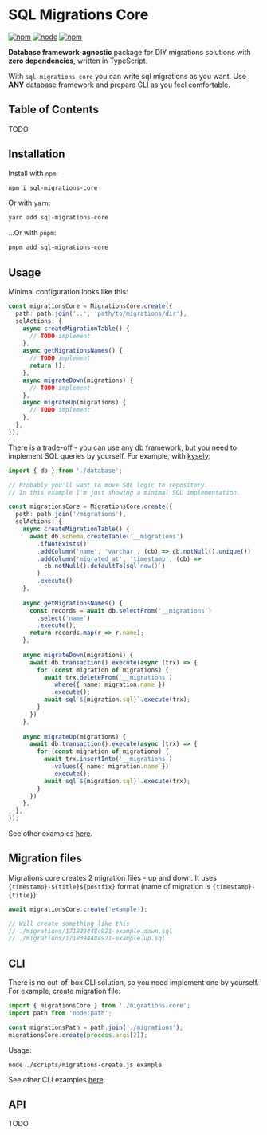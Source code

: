 # SQL Migrations Core
[![npm](https://img.shields.io/npm/v/sql-migrations-core.svg?maxAge=1000)](https://www.npmjs.com/package/sql-migrations-core)
[![node](https://img.shields.io/node/v/sql-migrations-core.svg?maxAge=1000)](https://www.npmjs.com/package/sql-migrations-core)
[![npm](https://img.shields.io/npm/l/sql-migrations-core.svg?maxAge=1000)](https://github.com/siranweb/sql-migrations-core/LICENSE.md)

**Database framework-agnostic** package for DIY migrations solutions with **zero dependencies**, written in TypeScript.

With `sql-migrations-core` you can write sql migrations as you want. Use **ANY** database framework and prepare CLI as you feel comfortable.

## Table of Contents
TODO

## Installation
Install with `npm`:
```bash
npm i sql-migrations-core
```

Or with `yarn`:
```bash
yarn add sql-migrations-core
```

...Or with `pnpm`:
```bash
pnpm add sql-migrations-core
```

## Usage
Minimal configuration looks like this:

```ts
const migrationsCore = MigrationsCore.create({
  path: path.join('..', 'path/to/migrations/dir'),
  sqlActions: {
    async createMigrationTable() {
      // TODO implement
    },
    async getMigrationsNames() {
      // TODO implement
      return [];
    },
    async migrateDown(migrations) {
      // TODO implement
    },
    async migrateUp(migrations) {
      // TODO implement
    },
  },
});
```

There is a trade-off - you can use any db framework, but you need to implement SQL queries by yourself. For example, with [kysely](https://github.com/kysely-org/kysely):
```ts
import { db } from './database';

// Probably you'll want to move SQL logic to repository.
// In this example I'm just showing a minimal SQL implementation.

const migrationsCore = MigrationsCore.create({
  path: path.join('/migrations'),
  sqlActions: {
    async createMigrationTable() {
      await db.schema.createTable('__migrations')
        .ifNotExists()
        .addColumn('name', 'varchar', (cb) => cb.notNull().unique())
        .addColumn('migrated_at', 'timestamp', (cb) =>
          cb.notNull().defaultTo(sql`now()`)
        )
        .execute()
    },
    
    async getMigrationsNames() {
      const records = await db.selectFrom('__migrations')
        .select('name')
        .execute();
      return records.map(r => r.name);
    },
    
    async migrateDown(migrations) {
      await db.transaction().execute(async (trx) => {
        for (const migration of migrations) {
          await trx.deleteFrom('__migrations')
            .where({ name: migration.name })
            .execute();
          await sql`${migration.sql}`.execute(trx);
        }
      })
    },
    
    async migrateUp(migrations) {
      await db.transaction().execute(async (trx) => {
        for (const migration of migrations) {
          await trx.insertInto('__migrations')
            .values({ name: migration.name })
            .execute();
          await sql`${migration.sql}`.execute(trx);
        }
      })
    },
  },
});
```
See other examples [here](./examples/migrations-core).

## Migration files
Migrations core creates 2 migration files - up and down. It uses `{timestamp}-${title}${postfix}`
format (name of migration is `{timestamp}-{title}`):
```ts
await migrationsCore.create('example');

// Will create something like this
// ./migrations/1718394484921-example.down.sql
// ./migrations/1718394484921-example.up.sql
```

## CLI
There is no out-of-box CLI solution, so you need implement one by yourself. For example, create migration file:

```ts
import { migrationsCore } from './migrations-core';
import path from 'node:path';

const migrationsPath = path.join('./migrations');
migrationsCore.create(process.args[2]);
```
Usage:
```
node ./scripts/migrations-create.js example
```
See other CLI examples [here](./examples/cli).


## API
TODO
